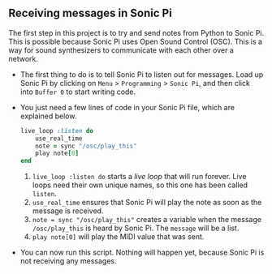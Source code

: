 ## Receiving messages in Sonic Pi

The first step in this project is to try and send notes from Python to Sonic Pi. This is possible because Sonic Pi uses Open Sound Control (OSC). This is a way for sound synthesizers to communicate with each other over a network.

- The first thing to do is to tell Sonic Pi to listen out for messages. Load up Sonic Pi by clicking on `Menu` > `Programming` > `Sonic Pi`, and then click into `Buffer 0` to start writing code.

- You just need a few lines of code in your Sonic Pi file, which are explained below.

	```ruby
	live_loop :listen do
	    use_real_time
	    note = sync "/osc/play_this"
	    play note[0]
	end
	```

	1. `live_loop :listen do` starts a *live loop* that will run forever. Live loops need their own unique names, so this one has been called `listen`.
	1. `use_real_time` ensures that Sonic Pi will play the note as soon as the message is received.
	1. `note = sync "/osc/play_this"` creates a variable when the message `/osc/play_this` is heard by Sonic Pi. The `message` will be a list.
	1. `play note[0]` will play the MIDI value that was sent.

- You can now run this script. Nothing will happen yet, because Sonic Pi is not receiving any messages.

